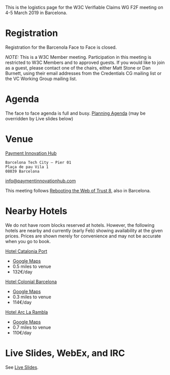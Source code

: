 This is the logistics page for the W3C Verifiable Claims WG F2F meeting on 4-5 March 2019 in Barcelona.

# Registration

Registration for the Barcenola Face to Face is closed.

_NOTE:_
This is a W3C Member meeting.  Participation in this meeting is restricted to W3C Members and to approved guests.  If you would like to join as a guest, please contact one of the chairs, either Matt Stone or Dan Burnett, using their email addresses from the Credentials CG mailing list or the VC Working Group mailing list.

<!--
=== Visa Letters ===

If you need an invitation letter, please contact us as soon as possible!
-->

# Agenda

The face to face agenda is full and busy. [Planning Agenda](https://docs.google.com/spreadsheets/d/e/2PACX-1vRTbKsROuQzBWyuYvMBwSrjuv5X3jO-ObXpLEPpWxuPqXi6sigqfIfQwpJNHwK70cBHwV1torftKW0u/pubhtml?gid=285762982&single=true) (may be overridden by Live slides below) 

# Venue

[Payment Innovation Hub](http://paymentinnovationhub.com/)

```
Barcelona Tech City – Pier 01
Plaça de pau Vila 1
08039 Barcelona
```

info@paymentinnovationhub.com

This meeting follows [Rebooting the Web of Trust 8](https://www.weboftrust.info/next-event-page.html), also in Barcelona.

# Nearby Hotels

We do not have room blocks reserved at hotels.  However, the following hotels are nearby and currently (early Feb) showing availability at the given prices.  Prices are shown merely for convenience and may not be accurate when you go to book.

[Hotel Catalonia Port](https://www.cataloniahotels.com/es/hotel/catalonia-port?mb=1) 
* [Google Maps](https://www.google.com/maps/place/Hotel+Catalonia+Port/@41.3783377,2.178523,17z/data=!4m15!1m9!2m8!1sHotels!3m6!1sHotels!2sPier+01+Barcelona+Tech+City,+Pla%C3%A7a+de+Pau+Vila,+1,+08039+Barcelona,+Spain!3s0x12a4a300710fda87:0x7e9f5fe07f3b841f!4m2!1d2.1856078!2d41.3810552!3m4!1s0x12a4a25663efa87b:0xdad45bbc6aa1f713!8m2!3d41.3787508!4d2.1787302)
* 0.5 miles to venue
* 132€/day

[Hotel Colonial Barcelona](http://www.hotelcolonialbarcelona.com/) 
* [Google Maps](https://www.google.com/maps/place/Hotel+Colonial+Barcelona/@41.3806205,2.1801468,16.83z/data=!4m18!1m9!2m8!1sHotels!3m6!1sHotels!2sPier+01+Barcelona+Tech+City,+Pla%C3%A7a+de+Pau+Vila,+1,+08039+Barcelona,+Spain!3s0x12a4a300710fda87:0x7e9f5fe07f3b841f!4m2!1d2.1856078!2d41.3810552!3m7!1s0x12a4a2ff17e20343:0x3abc2e193652e5f9!5m2!1s2019-03-03!2i2!8m2!3d41.3822898!4d2.1807231)
* 0.3 miles to venue
* 114€/day

[Hotel Arc La Rambla](https://hotelarclarambla.com/) 
* [Google Maps](https://www.google.com/maps/place/Hotel+Arc+La+Rambla/@41.3786596,2.1777623,16.83z/data=!4m18!1m9!2m8!1sHotels!3m6!1sHotels!2sPier+01+Barcelona+Tech+City,+Pla%C3%A7a+de+Pau+Vila,+1,+08039+Barcelona,+Spain!3s0x12a4a300710fda87:0x7e9f5fe07f3b841f!4m2!1d2.1856078!2d41.3810552!3m7!1s0x12a4a257a00265ef:0xd22fce4daaf4f774!5m2!1s2019-03-03!2i2!8m2!3d41.378157!4d2.1755572)
* 0.7 miles to venue
* 110€/day

# Live Slides, WebEx, and IRC

See [Live Slides](https://tinyurl.com/yxkjegsg).

